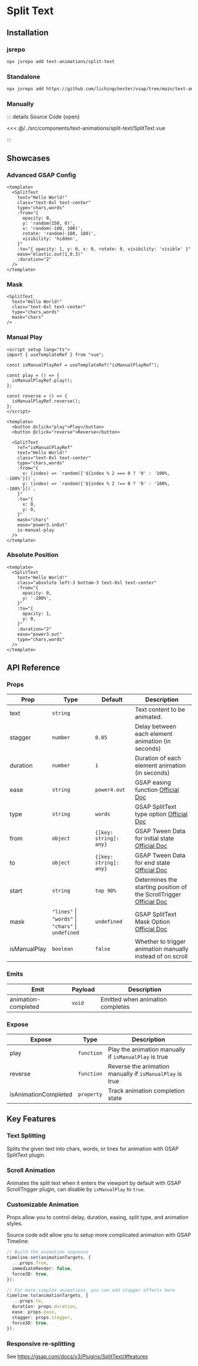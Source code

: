 <script setup lang="ts">
// Docs UI
import Preview from "@/src/docs/components/text-animations/split-text/Preview.vue";
import Showcases from "@/src/docs/components/text-animations/split-text/Showcases.vue";
</script>

# Split Text

<Preview>
  <template v-slot:usage> ```bash npx ``` </template>
</Preview>

## Installation

### jsrepo

```bash
npx jsrepo add text-animations/split-text
```

### Standalone

```bash
npx jsrepo add https://github.com/lichingchester/vsap/tree/main/text-animations/split-text
```

### Manually

::: details Source Code {open}

<<< @/../src/components/text-animations/split-text/SplitText.vue

:::

## Showcases

### Advanced GSAP Config

<Showcases case-name="AdvancedGsapConfig" />

```vue{6-13}
<template>
  <SplitText
    text="Hello World!"
    class="text-8xl text-center"
    type="chars,words"
    :from="{
      opacity: 0,
      y: 'random(150, 0)',
      x: 'random(-100, 100)',
      rotate: 'random(-180, 180)',
      visibility: 'hidden',
    }"
    :to="{ opacity: 1, y: 0, x: 0, rotate: 0, visibility: 'visible' }"
    ease="elastic.out(1,0.3)"
    :duration="2"
  />
</template>
```

### Mask

<Showcases case-name="Mask" />

```vue {5}
<SplitText
  text="Hello World!"
  class="text-8xl text-center"
  type="chars,words"
  mask="chars"
/>
```

### Manual Play

<Showcases case-name="Manual" />

```vue
<script setup lang="ts">
import { useTemplateRef } from "vue";

const isManualPlayRef = useTemplateRef("isManualPlayRef");

const play = () => {
  isManualPlayRef.play();
};

const reverse = () => {
  isManualPlayRef.reverse();
};
</script>

<template>
  <button @click="play">Play</button>
  <button @click="reverse">Reverse</button>

  <SplitText
    ref="isManualPlayRef"
    text="Hello World!"
    class="text-8xl text-center"
    type="chars,words"
    :from="{
      x: (index) => `random(['${index % 2 === 0 ? '0' : '100%, -100%'}])`,
      y: (index) => `random(['${index % 2 !== 0 ? '0' : '100%, -100%'}])`,
    }"
    :to="{
      x: 0,
      y: 0,
    }"
    mask="chars"
    ease="power3.inOut"
    is-manual-play
  />
</template>
```

### Absolute Position

<Showcases case-name="Absolute" />

```vue {4}
<template>
  <SplitText
    text="Hello World!"
    class="absolute left-3 bottom-3 text-8xl text-center"
    :from="{
      opacity: 0,
      y: '-200%',
    }"
    :to="{
      opacity: 1,
      y: 0,
    }"
    :duration="2"
    ease="power3.out"
    type="chars,words"
  />
</template>
```

## API Reference

### Props

| Prop         | Type                                               | Default                | Description                                                                                                                 |
| ------------ | -------------------------------------------------- | ---------------------- | --------------------------------------------------------------------------------------------------------------------------- |
| text         | `string`                                           |                        | Text content to be animated.                                                                                                |
| stagger      | `number`                                           | `0.05`                 | Delay between each element animation (in seconds)                                                                           |
| duration     | `number`                                           | `1`                    | Duration of each element animation (in seconds)                                                                             |
| ease         | `string`                                           | `power4.out`           | GSAP easing function [Official Doc](https://gsap.com/docs/v3/Eases)                                                         |
| type         | `string`                                           | `words`                | GSAP SplitText type option [Official Doc](https://gsap.com/docs/v3/Plugins/SplitText/#type)                                 |
| from         | `object`                                           | `{[key: string]: any}` | GSAP Tween Data for initial state [Official Doc](https://gsap.com/docs/v3/GSAP/Tween#data)                                  |
| to           | `object`                                           | `{[key: string]: any}` | GSAP Tween Data for end state [Official Doc](https://gsap.com/docs/v3/GSAP/Tween#data)                                      |
| start        | `string`                                           | `top 90%`              | Determines the starting position of the ScrollTrigger [Official Doc](https://gsap.com/docs/v3/Plugins/ScrollTrigger/#start) |
| mask         | `"lines"` \| `"words"` \| `"chars"` \| `undefined` | `undefined`            | GSAP SplitText Mask Option [Official Doc](https://gsap.com/docs/v3/Plugins/SplitText/#mask*)                                |
| isManualPlay | `boolean`                                          | `false`                | Whether to trigger animation manually instead of on scroll                                                                  |

### Emits

| Emit                | Payload | Description                      |
| ------------------- | ------- | -------------------------------- |
| animation-completed | `void`  | Emitted when animation completes |

### Expose

| Expose               | Type       | Description                                              |
| -------------------- | ---------- | -------------------------------------------------------- |
| play                 | `function` | Play the animation manually if `isManualPlay` is true    |
| reverse              | `function` | Reverse the animation manually if `isManualPlay` is true |
| isAnimationCompleted | `property` | Track animation completion state                         |

## Key Features

### Text Splitting

Splits the given text into chars, words, or lines for animation with GSAP SplitText plugin.

### Scroll Animation

Animates the split text when it enters the viewport by default with GSAP ScrollTrigger plugin, can disable by `isManualPlay` to `true`.

### Customizable Animation

Props allow you to control delay, duration, easing, split type, and animation styles.

Source code edit allow you to setup more complicated animation with GSAP Timeline:

```ts
// Build the animation sequence
timeline.set(animationTargets, {
  ...props.from,
  immediateRender: false,
  force3D: true,
});

// For more complex animations, you can add stagger effects here
timeline.to(animationTargets, {
  ...props.to,
  duration: props.duration,
  ease: props.ease,
  stagger: props.stagger,
  force3D: true,
});
```

### Responsive re-splitting

See https://gsap.com/docs/v3/Plugins/SplitText/#features
